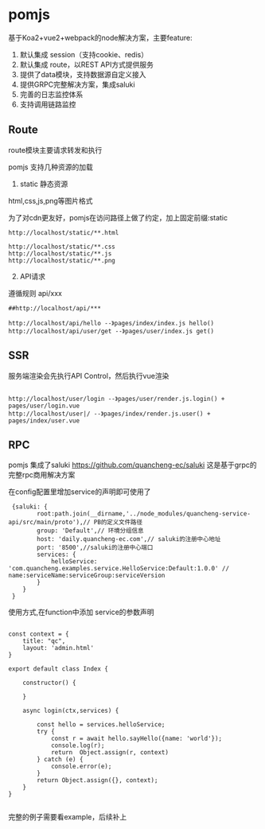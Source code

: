 # pomjs

基于Koa2+vue2+webpack的node解决方案，主要feature:

1. 默认集成 session（支持cookie、redis）
2. 默认集成 route，以REST API方式提供服务
3. 提供了data模块，支持数据源自定义接入
4. 提供GRPC完整解决方案，集成saluki
5. 完善的日志监控体系
6. 支持调用链路监控




## Route

route模块主要请求转发和执行

pomjs 支持几种资源的加载

1. static 静态资源

html,css,js,png等图片格式

为了对cdn更友好，pomjs在访问路径上做了约定，加上固定前缀:static

```
http://localhost/static/**.html

http://localhost/static/**.css
http://localhost/static/**.js
http://localhost/static/**.png
```



2. API请求

遵循规则  api/xxx

```
##http://localhost/api/***

http://localhost/api/hello --》pages/index/index.js hello()
http://localhost/api/user/get --》pages/user/index.js get()

```

## SSR

服务端渲染会先执行API Control，然后执行vue渲染

```

http://localhost/user/login --》pages/user/render.js.login() + pages/user/login.vue
http://localhost/user|/ --》pages/index/render.js.user() + pages/index/user.vue

```

## RPC

pomjs 集成了saluki https://github.com/quancheng-ec/saluki
这是基于grpc的完整rpc商用解决方案

在config配置里增加service的声明即可使用了

```
 {saluki: {
        root:path.join(__dirname,'../node_modules/quancheng-service-api/src/main/proto'),// PB的定义文件路径
        group: 'Default',// 环境分组信息
        host: 'daily.quancheng-ec.com',// saluki的注册中心地址
        port: '8500',//saluki的注册中心端口
        services: {
            helloService: 'com.quancheng.examples.service.HelloService:Default:1.0.0' // name:serviceName:serviceGroup:serviceVersion
        }
    }
 }   

```

使用方式,在function中添加 service的参数声明

```

const context = {
    title: "qc",
    layout: 'admin.html'
}

export default class Index {

    constructor() {

    }

    async login(ctx,services) {

        const hello = services.helloService;
        try {
            const r = await hello.sayHello({name: 'world'});
            console.log(r);
            return  Object.assign(r, context)
        } catch (e) {
            console.error(e);
        }
        return Object.assign({}, context);
    }
}    


```

完整的例子需要看example，后续补上